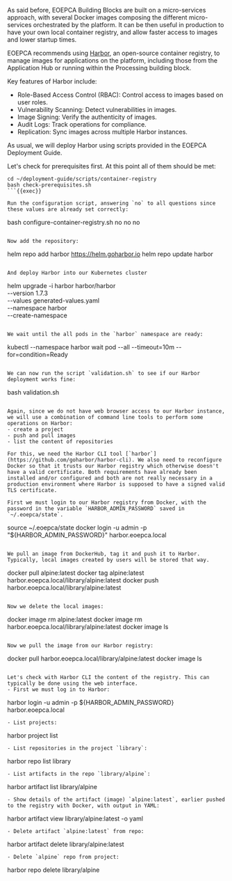 As said before, EOEPCA Building Blocks are built on a micro-services approach, with several Docker images composing the different micro-services orchestrated by the platform. It can be then useful in production to have your own local container registry, and allow faster access to images and lower startup times.

EOEPCA recommends using [Harbor](https://goharbor.io/), an open-source container registry, to manage images for applications on the platform, including those from the Application Hub or running within the Processing building block.

Key features of Harbor include:
- Role-Based Access Control (RBAC): Control access to images based on user roles.
- Vulnerability Scanning: Detect vulnerabilities in images.
- Image Signing: Verify the authenticity of images.
- Audit Logs: Track operations for compliance.
- Replication: Sync images across multiple Harbor instances.

As usual, we will deploy Harbor using scripts provided in the EOEPCA Deployment Guide.

Let's check for prerequisites first. At this point all of them should be met:
```
cd ~/deployment-guide/scripts/container-registry
bash check-prerequisites.sh
```{{exec}}

Run the configuration script, answering `no` to all questions since these values are already set correctly:
```
bash configure-container-registry.sh
no
no
no
```{{exec}}

Now add the repository:
```
helm repo add harbor https://helm.goharbor.io
helm repo update harbor
```{{exec}}

And deploy Harbor into our Kubernetes cluster
```
helm upgrade -i harbor harbor/harbor \
  --version 1.7.3 \
  --values generated-values.yaml \
  --namespace harbor \
  --create-namespace
```{{exec}}

We wait until the all pods in the `harbor` namespace are ready:
```
kubectl --namespace harbor wait pod --all --timeout=10m --for=condition=Ready
```{{exec}}

We can now run the script `validation.sh` to see if our Harbor deployment works fine:
```
bash validation.sh
```{{exec}}

Again, since we do not have web browser access to our Harbor instance, we will use a combination of command line tools to perform some operations on Harbor:
- create a project
- push and pull images
- list the content of repositories

For this, we need the Harbor CLI tool [`harbor`](https://github.com/goharbor/harbor-cli). We also need to reconfigure Docker so that it trusts our Harbor registry which otherwise doesn't have a valid certificate. Both requirements have already been installed and/or configured and both are not really necessary in a production environment where Harbor is supposed to have a signed valid TLS certificate.

First we must login to our Harbor registry from Docker, with the password in the variable `HARBOR_ADMIN_PASSWORD` saved in `~/.eoepca/state`.
```
source ~/.eoepca/state
docker login -u admin -p "${HARBOR_ADMIN_PASSWORD}" harbor.eoepca.local
```{{exec}}

We pull an image from DockerHub, tag it and push it to Harbor. Typically, local images created by users will be stored that way.
```
docker pull alpine:latest
docker tag alpine:latest harbor.eoepca.local/library/alpine:latest
docker push harbor.eoepca.local/library/alpine:latest
```{{exec}}

Now we delete the local images:
```
docker image rm alpine:latest
docker image rm harbor.eoepca.local/library/alpine:latest
docker image ls
```{{exec}}

Now we pull the image from our Harbor registry:
```
docker pull harbor.eoepca.local/library/alpine:latest
docker image ls
```{{exec}}

Let's check with Harbor CLI the content of the registry. This can typically be done using the web interface.
- First we must log in to Harbor:
  ```
  harbor login -u admin -p ${HARBOR_ADMIN_PASSWORD} harbor.eoepca.local
  ```{{exec}}
- List projects:
  ```
  harbor project list
  ```{{exec}}
- List repositories in the project `library`:
  ```
  harbor repo list library
  ```{{exec}}
- List artifacts in the repo `library/alpine`:
  ```
  harbor artifact list library/alpine
  ```{{exec}}
- Show details of the artifact (image) `alpine:latest`, earlier pushed to the registry with Docker, with output in YAML:
  ```
  harbor artifact view library/alpine:latest -o yaml
  ```{{exec}}
- Delete artifact `alpine:latest` from repo:
  ```
  harbor artifact delete library/alpine:latest
  ```{{exec}}
- Delete `alpine` repo from project:
  ```
  harbor repo delete library/alpine
  ```{{exec}}

  
